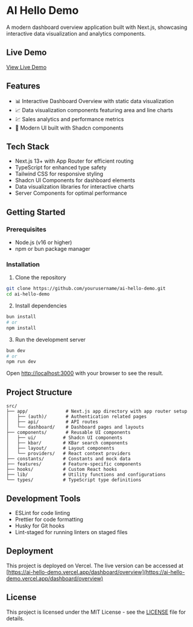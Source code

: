 # AI Hello Demo

A modern dashboard overview application built with Next.js, showcasing interactive data visualization and analytics components.

## Live Demo

[View Live Demo](https://ai-hello-demo.vercel.app/dashboard/overview)

## Features

- 📊 Interactive Dashboard Overview with static data visualization
- 📈 Data visualization components featuring area and line charts
- 💹 Sales analytics and performance metrics
- 🎨 Modern UI built with Shadcn components

## Tech Stack

- Next.js 13+ with App Router for efficient routing
- TypeScript for enhanced type safety
- Tailwind CSS for responsive styling
- Shadcn UI Components for dashboard elements
- Data visualization libraries for interactive charts
- Server Components for optimal performance

## Getting Started

### Prerequisites

- Node.js (v16 or higher)
- npm or bun package manager

### Installation

1. Clone the repository
```bash
git clone https://github.com/yourusername/ai-hello-demo.git
cd ai-hello-demo
```

2. Install dependencies
```bash
bun install
# or
npm install
```

3. Run the development server
```bash
bun dev
# or
npm run dev
```

Open [http://localhost:3000](http://localhost:3000) with your browser to see the result.

## Project Structure

```
src/
├── app/              # Next.js app directory with app router setup
│   ├── (auth)/       # Authentication related pages
│   ├── api/          # API routes
│   └── dashboard/    # Dashboard pages and layouts
├── components/       # Reusable UI components
│   ├── ui/          # Shadcn UI components
│   ├── kbar/        # KBar search components
│   ├── layout/      # Layout components
│   └── providers/   # React context providers
├── constants/       # Constants and mock data
├── features/        # Feature-specific components
├── hooks/           # Custom React hooks
├── lib/             # Utility functions and configurations
└── types/           # TypeScript type definitions
```

## Development Tools

- ESLint for code linting
- Prettier for code formatting
- Husky for Git hooks
- Lint-staged for running linters on staged files

## Deployment

This project is deployed on Vercel. The live version can be accessed at [https://ai-hello-demo.vercel.app/dashboard/overview](https://ai-hello-demo.vercel.app/dashboard/overview)

## License

This project is licensed under the MIT License - see the [LICENSE](LICENSE) file for details.